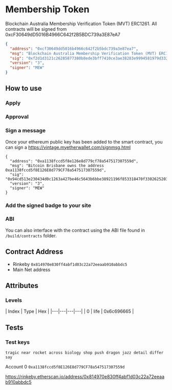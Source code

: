 # Membership Token
Blockchain Australia Membership Verification Token (MVT) ERC1261.  All contracts will be signed from 0xcF30649dD5016B4966C642f2B5BDC739a3E87eA7

```json
{
  "address": "0xcf30649dd5016b4966c642f2b5bdc739a3e87ea7",
  "msg": "Blockchain Australia Membership Verification Token (MVT) ERC1261.  All contracts will be signed from 0xcF30649dD5016B4966C642f2B5BDC739a3E87eA7",
  "sig": "0xf2d1d3121c26285877380b8ede3bff7410ce3ae38283e9994581979d33260e4d7ee757bb38a524d5751882aa0977e921625ca254f219efcd868595c6728fa7211c",
  "version": "3",
  "signer": "MEW"
}
```


## How to use

### Apply


### Approval


### Sign a message
Once your ethereum public key has been added to the smart contract, you can sign a https://vintage.myetherwallet.com/signmsg.html

```
{
  "address": "0xa1138fccd5f8e126e8d779cf78a547517307559d",
  "msg": "Bitcoin Brisbane owns the address 0xa1138fccd5f8E126E8d779CF78a547517307559d",
  "sig": "0x94cd513e230434d0c1263a427be46c5643b6bbe38921196f853318470f330262520347893866fa06bc24f3ecdad58ea5b94c159db86a83e55314f9db163d783f1b",
  "version": "3",
  "signer": "MEW"
}
```

### Add the signed badge to your site


### ABI
You can also interface with the contract using the ABI file found in `/build/contracts` folder.

## Contract Address

* Rinkeby `0x814970e830ff4abf1d03c22a72eeaab910abbdc5`
* Main Net address

## Attributes

### Levels

| Index | Type | Hex |
|---|---|---|---|
| 0 | life | 0x6c696665 |

## Tests
### Test keys
`tragic near rocket across biology shop push dragon jazz detail differ say`

Account 0
`0xa1138fccd5f8E126E8d779CF78a547517307559d`

https://rinkeby.etherscan.io/address/0x814970e830ff4abf1d03c22a72eeaab910abbdc5
